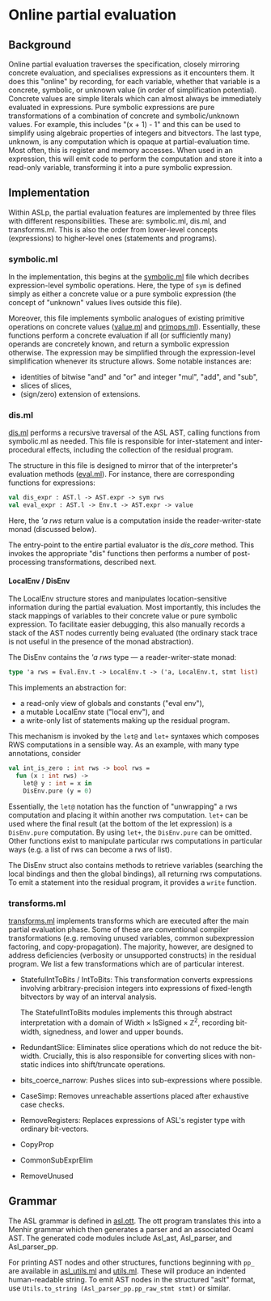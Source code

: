 # Online partial evaluation

## Background

Online partial evaluation traverses the specification,
closely mirroring concrete evaluation,
and specialises expressions as it encounters them.
It does this "online" by recording,
for each variable,
whether that variable is a concrete, symbolic, or unknown value
(in order of simplification potential).
Concrete values are simple literals which can almost always be immediately evaluated
in expressions.
Pure symbolic expressions are pure transformations of a combination
of concrete and symbolic/unknown values.
For example, this includes "(x + 1) - 1" and this can be used to simplify
using algebraic properties of integers and bitvectors.
The last type, unknown, is any computation which is opaque at partial-evaluation time.
Most often, this is register and memory accesses.
When used in an expression, this will emit code to perform the computation and store
it into a read-only variable, transforming it into a pure symbolic expression.

## Implementation

Within ASLp, the partial evaluation features are implemented by three files
with different responsibilities.
These are: symbolic.ml, dis.ml, and transforms.ml.
This is also the order from lower-level concepts (expressions)
to higher-level ones (statements and programs).

### symbolic.ml

In the implementation, this begins at the [symbolic.ml](/libASL/symbolic.ml)
file which decribes expression-level symbolic operations.
Here, the type of `sym` is defined simply as either
a concrete value or a pure symbolic expression
(the concept of "unknown" values lives outside this file).

Moreover, this file implements symbolic analogues
of existing primitive operations on concrete values
([value.ml](/libASL/value.ml) and [primops.ml](/libASL/primops.ml])).
Essentially, these functions perform a concrete evaluation
if all (or sufficiently many) operands are concretely known, and
return a symbolic expression otherwise.
The expression may be simplified through the
expression-level simplification whenever
its structure allows.
Some notable instances are:
- identities of bitwise "and" and "or" and integer "mul", "add", and "sub",
- slices of slices,
- (sign/zero) extension of extensions.

### dis.ml

[dis.ml](/libASL/dis.ml) performs a recursive traversal of the ASL AST,
calling functions from symbolic.ml as needed.
This file is responsible for inter-statement and inter-procedural effects,
including the collection of the residual program.

The structure in this file is designed to mirror that of the interpreter's
evaluation methods ([eval.ml](/libASL/eval.ml)).
For instance, there are corresponding functions for expressions:
```ocaml
val dis_expr : AST.l -> AST.expr -> sym rws
val eval_expr : AST.l -> Env.t -> AST.expr -> value
```
Here, the _'a rws_ return value is a computation inside the reader-writer-state monad (discussed below).

The entry-point to the entire partial evaluator is the _dis\_core_ method.
This invokes the appropriate "dis" functions then performs a number of post-processing
transformations, described next.

#### LocalEnv / DisEnv

The LocalEnv structure stores and manipulates location-sensitive information during the
partial evaluation.
Most importantly, this includes the stack 
mappings of variables to their concrete value or pure symbolic expression.
To facilitate easier debugging, this also manually records a stack of the
AST nodes currently being evaluated
(the ordinary stack trace is not useful in the presence of the monad abstraction).

The DisEnv contains the _'a rws_ type &mdash; a reader-writer-state monad:
```ocaml
type 'a rws = Eval.Env.t -> LocalEnv.t -> ('a, LocalEnv.t, stmt list)
```
This implements an abstraction for:
- a read-only view of globals and constants ("eval env"),
- a mutable LocalEnv state ("local env"), and
- a write-only list of statements making up the residual program.

This mechanism is invoked by the `let@` and `let+` syntaxes
which composes RWS computations in a sensible way.
As an example, with many type annotations, consider
```ocaml
val int_is_zero : int rws -> bool rws =
  fun (x : int rws) ->
    let@ y : int = x in
    DisEnv.pure (y = 0)  
```
Essentially, the `let@` notation has the function of "unwrapping" a rws computation
and placing it within another rws computation.
`let+` can be used where the final result (at the bottom of the let expression)
is a `DisEnv.pure` computation.
By using `let+`, the `DisEnv.pure` can be omitted.
Other functions exist to manipulate particular rws computations in particular ways
(e.g. a list of rws can become a rws of list).

The DisEnv struct also contains methods to retrieve variables
(searching the local bindings and then the global bindings),
all returning rws computations.
To emit a statement into the residual program, it provides a `write` function.

### transforms.ml

[transforms.ml](/libASL/transforms.ml) implements transforms which are executed after the
main partial evaluation phase.
Some of these are conventional compiler transformations
(e.g. removing unused variables, common subexpression factoring, and copy-propagation).
The majority, however, are designed to address deficiencies
(verbosity or unsupported constructs) in the residual program.
We list a few transformations which are of particular interest.

- StatefulIntToBits / IntToBits:
  This transformation converts expressions involving arbitrary-precision integers
  into expressions of fixed-length bitvectors
  by way of an interval analysis.

  The StatefulIntToBits modules implements this through abstract interpretation
  with a domain of $\text{Width}\times \text{IsSigned} \times \mathbb Z^2$,
  recording bit-width, signedness, and lower and upper bounds.

- RedundantSlice: Eliminates slice operations which do not reduce the bit-width.
  Crucially, this is also responsible for converting slices with non-static indices
  into shift/truncate operations.
- bits_coerce_narrow: Pushes slices into sub-expressions where possible.
- CaseSimp: Removes unreachable assertions placed after exhaustive case checks.
- RemoveRegisters: Replaces expressions of ASL's register type with ordinary bit-vectors.
- CopyProp
- CommonSubExprElim
- RemoveUnused

## Grammar

The ASL grammar is defined in [asl.ott](/libASL/asl.ott).
The ott program translates this into a Menhir grammar
which then generates a parser and an associated Ocaml AST.
The generated code modules include Asl_ast, Asl_parser, and Asl_parser_pp.


For printing AST nodes and other structures, functions beginning with `pp_` are available
in [asl_utils.ml](/libASL/asl_utils.ml) and [utils.ml](/libASL/utils.ml).
These will produce an indented human-readable string.
To emit AST nodes in the structured "aslt" format,
use `Utils.to_string (Asl_parser_pp.pp_raw_stmt stmt)` or similar.

